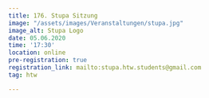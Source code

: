 ```yaml
---
title: 176. Stupa Sitzung
image: "/assets/images/Veranstaltungen/stupa.jpg"
image_alt: Stupa Logo
date: 05.06.2020
time: '17:30'
location: online
pre-registration: true
registration_link: mailto:stupa.htw.students@gmail.com
tag: htw

---
```

